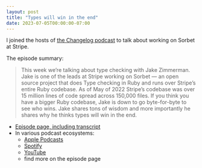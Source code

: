 ```yaml
---
layout: post
title: "Types will win in the end"
date: 2023-07-05T00:00:00-07:00
---
```


I joined the hosts of [the Changelog podcast](https://changelog.com/) to talk
about working on Sorbet at Stripe.

The episode summary:

> This week we’re talking about type checking with Jake Zimmerman. Jake is one
> of the leads at Stripe working on Sorbet — an open source project that does
> Type checking in Ruby and runs over Stripe’s entire Ruby codebase. As of May
> of 2022 Stripe’s codebase was over 15 million lines of code spread across
> 150,000 files. If you think you have a bigger Ruby codebase, Jake is down to
> go byte-for-byte to see who wins. Jake shares tons of wisdom and more
> importantly he shares why he thinks types will win in the end.

- [Episode page, including transcript](https://changelog.com/podcast/548)
- In various podcast ecosystems:
  - [Apple Podcasts](https://podcasts.apple.com/us/podcast/types-will-win-in-the-end-interview/id341623264?i=1000621075228)
  - [Spotify](https://open.spotify.com/episode/6T7yJOxcTUOH8DLJZ46v3C?si=cd5628a7996c4778)
  - [YouTube](https://www.youtube.com/watch?v=Xo0qck2B6ME)
  - find more on the episode page

